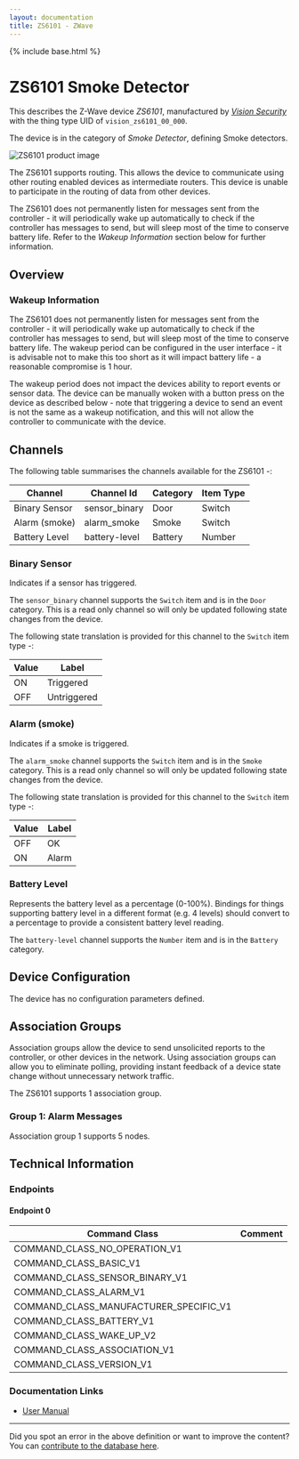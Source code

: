 ```yaml
---
layout: documentation
title: ZS6101 - ZWave
---
```


{% include base.html %}

# ZS6101 Smoke Detector
This describes the Z-Wave device *ZS6101*, manufactured by *[Vision Security](http://www.visionsecurity.com.tw/)* with the thing type UID of ```vision_zs6101_00_000```.

The device is in the category of *Smoke Detector*, defining Smoke detectors.

![ZS6101 product image](https://www.cd-jackson.com/zwave_device_uploads/106/106_default.jpg)


The ZS6101 supports routing. This allows the device to communicate using other routing enabled devices as intermediate routers.  This device is unable to participate in the routing of data from other devices.

The ZS6101 does not permanently listen for messages sent from the controller - it will periodically wake up automatically to check if the controller has messages to send, but will sleep most of the time to conserve battery life. Refer to the *Wakeup Information* section below for further information.

## Overview

### Wakeup Information

The ZS6101 does not permanently listen for messages sent from the controller - it will periodically wake up automatically to check if the controller has messages to send, but will sleep most of the time to conserve battery life. The wakeup period can be configured in the user interface - it is advisable not to make this too short as it will impact battery life - a reasonable compromise is 1 hour.

The wakeup period does not impact the devices ability to report events or sensor data. The device can be manually woken with a button press on the device as described below - note that triggering a device to send an event is not the same as a wakeup notification, and this will not allow the controller to communicate with the device.

## Channels

The following table summarises the channels available for the ZS6101 -:

| Channel | Channel Id | Category | Item Type |
|---------|------------|----------|-----------|
| Binary Sensor | sensor_binary | Door | Switch | 
| Alarm (smoke) | alarm_smoke | Smoke | Switch | 
| Battery Level | battery-level | Battery | Number |

### Binary Sensor

Indicates if a sensor has triggered.

The ```sensor_binary``` channel supports the ```Switch``` item and is in the ```Door``` category. This is a read only channel so will only be updated following state changes from the device.

The following state translation is provided for this channel to the ```Switch``` item type -:

| Value | Label     |
|-------|-----------|
| ON | Triggered |
| OFF | Untriggered |

### Alarm (smoke)

Indicates if a smoke is triggered.

The ```alarm_smoke``` channel supports the ```Switch``` item and is in the ```Smoke``` category. This is a read only channel so will only be updated following state changes from the device.

The following state translation is provided for this channel to the ```Switch``` item type -:

| Value | Label     |
|-------|-----------|
| OFF | OK |
| ON | Alarm |

### Battery Level

Represents the battery level as a percentage (0-100%). Bindings for things supporting battery level in a different format (e.g. 4 levels) should convert to a percentage to provide a consistent battery level reading.

The ```battery-level``` channel supports the ```Number``` item and is in the ```Battery``` category.



## Device Configuration

The device has no configuration parameters defined.

## Association Groups

Association groups allow the device to send unsolicited reports to the controller, or other devices in the network. Using association groups can allow you to eliminate polling, providing instant feedback of a device state change without unnecessary network traffic.

The ZS6101 supports 1 association group.

### Group 1: Alarm Messages


Association group 1 supports 5 nodes.

## Technical Information

### Endpoints

#### Endpoint 0

| Command Class | Comment |
|---------------|---------|
| COMMAND_CLASS_NO_OPERATION_V1| |
| COMMAND_CLASS_BASIC_V1| |
| COMMAND_CLASS_SENSOR_BINARY_V1| |
| COMMAND_CLASS_ALARM_V1| |
| COMMAND_CLASS_MANUFACTURER_SPECIFIC_V1| |
| COMMAND_CLASS_BATTERY_V1| |
| COMMAND_CLASS_WAKE_UP_V2| |
| COMMAND_CLASS_ASSOCIATION_V1| |
| COMMAND_CLASS_VERSION_V1| |

### Documentation Links

* [User Manual](https://www.cd-jackson.com/zwave_device_uploads/106/smokedetector.pdf)

---

Did you spot an error in the above definition or want to improve the content?
You can [contribute to the database here](http://www.cd-jackson.com/index.php/zwave/zwave-device-database/zwave-device-list/devicesummary/106).
